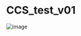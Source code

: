 # CCS_test_v01

![image](https://user-images.githubusercontent.com/116188962/201100318-4ea80f61-eb4f-405b-a939-631e7d98715d.png)
